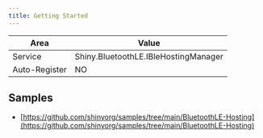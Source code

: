 ```yaml
---
title: Getting Started
---
```


|Area|Value|
|----|-----|
|Service|Shiny.BluetoothLE.IBleHostingManager|
|Auto-Register|NO|

## Samples

* [https://github.com/shinyorg/samples/tree/main/BluetoothLE-Hosting](https://github.com/shinyorg/samples/tree/main/BluetoothLE-Hosting)

